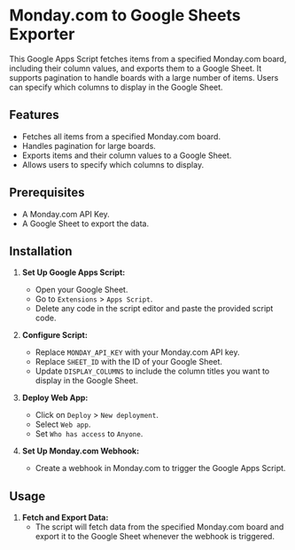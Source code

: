 # Monday.com to Google Sheets Exporter

This Google Apps Script fetches items from a specified Monday.com board, including their column values, and exports them to a Google Sheet. It supports pagination to handle boards with a large number of items. Users can specify which columns to display in the Google Sheet.

## Features

- Fetches all items from a specified Monday.com board.
- Handles pagination for large boards.
- Exports items and their column values to a Google Sheet.
- Allows users to specify which columns to display.

## Prerequisites

- A Monday.com API Key.
- A Google Sheet to export the data.

## Installation

1. **Set Up Google Apps Script:**
   - Open your Google Sheet.
   - Go to `Extensions` > `Apps Script`.
   - Delete any code in the script editor and paste the provided script code.

2. **Configure Script:**
   - Replace `MONDAY_API_KEY` with your Monday.com API key.
   - Replace `SHEET_ID` with the ID of your Google Sheet.
   - Update `DISPLAY_COLUMNS` to include the column titles you want to display in the Google Sheet.

3. **Deploy Web App:**
   - Click on `Deploy` > `New deployment`.
   - Select `Web app`.
   - Set `Who has access` to `Anyone`.

4. **Set Up Monday.com Webhook:**
   - Create a webhook in Monday.com to trigger the Google Apps Script.

## Usage

1. **Fetch and Export Data:**
   - The script will fetch data from the specified Monday.com board and export it to the Google Sheet whenever the webhook is triggered.
